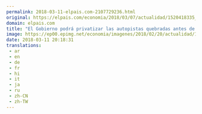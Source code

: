 ```yaml
---
permalink: 2018-03-11-elpais.com-2107729236.html
original: https://elpais.com/economia/2018/03/07/actualidad/1520418335_345524.html#?ref=rss&format=simple&link=link
domain: elpais.com
title: "El Gobierno podrá privatizar las autopistas quebradas antes de pagar el rescate"
image: https://ep00.epimg.net/economia/imagenes/2018/02/20/actualidad/1519148362_542270_1519149195_rrss_normal.jpg
date: 2018-03-11 20:18:31
translations: 
 - ar
 - en
 - de
 - fr
 - hi
 - it
 - ja
 - ru
 - zh-CN
 - zh-TW
---
```



